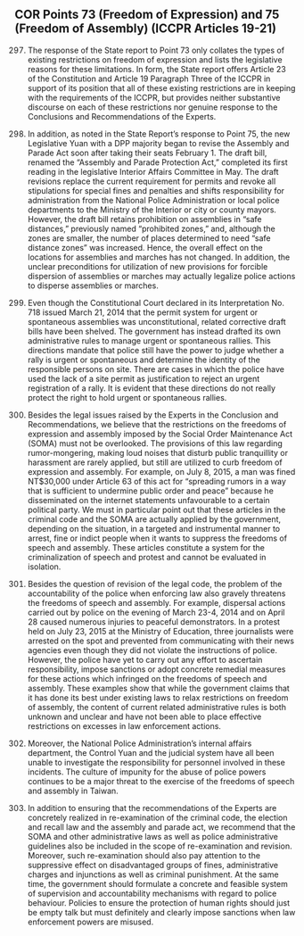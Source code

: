 ## COR Points 73 (Freedom of Expression) and 75 (Freedom of Assembly) (ICCPR Articles 19-21)

<ol start="297">
  <li><p>The response of the State report to Point 73 only collates the types of existing restrictions on freedom of expression and lists the legislative reasons for these limitations. In form, the State report offers Article 23 of the Constitution and Article 19 Paragraph Three of the ICCPR in support of its position that all of these existing restrictions are in keeping with the requirements of the ICCPR, but provides neither substantive discourse on each of these restrictions nor genuine response to the Conclusions and Recommendations of the Experts.</p></li>

  <li><p>In addition, as noted in the State Report’s response to Point 75, the new Legislative Yuan with a DPP majority began to revise the Assembly and Parade Act soon after taking their seats February 1. The draft bill, renamed the “Assembly and Parade Protection Act,” completed its first reading in the legislative Interior Affairs Committee in May. The draft revisions replace the current requirement for permits and revoke all stipulations for special fines and penalties and shifts responsibility for administration from the National Police Administration or local police departments to the Ministry of the Interior or city or county mayors. However, the draft bill retains prohibition on assemblies in “safe distances,” previously named “prohibited zones,” and, although the zones are smaller, the number of places determined to need “safe distance zones” was increased. Hence, the overall effect on the locations for assemblies and marches has not changed. In addition, the unclear preconditions for utilization of new provisions for forcible dispersion of assemblies or marches may actually legalize police actions to disperse assemblies or marches.</p></li>

  <li><p>Even though the Constitutional Court declared in its Interpretation No. 718 issued March 21, 2014 that the permit system for urgent or spontaneous assemblies was unconstitutional, related corrective draft bills have been shelved. The government has instead drafted its own administrative rules to manage urgent or spontaneous rallies. This directions mandate that police still have the power to judge whether a rally is urgent or spontaneous and determine the identity of the responsible persons on site. There are cases in which the police have used the lack of a site permit as justification to reject an urgent registration of a rally. It is evident that these directions do not really protect the right to hold urgent or spontaneous rallies.</p></li>

  <li><p>Besides the legal issues raised by the Experts in the Conclusion and Recommendations, we believe that the restrictions on the freedoms of expression and assembly imposed by the Social Order Maintenance Act (SOMA) must not be overlooked. The provisions of this law regarding rumor-mongering, making loud noises that disturb public tranquillity or harassment are rarely applied, but still are utilized to curb freedom of expression and assembly. For example, on July 8, 2015, a man was fined NT$30,000 under Article 63 of this act for “spreading rumors in a way that is sufficient to undermine public order and peace” because he disseminated on the internet statements unfavourable to a certain political party. We must in particular point out that these articles in the criminal code and the SOMA are actually applied by the government, depending on the situation, in a targeted and instrumental manner to arrest, fine or indict people when it wants to suppress the freedoms of speech and assembly. These articles constitute a system for the criminalization of speech and protest and cannot be evaluated in isolation.</p></li>

  <li><p>Besides the question of revision of the legal code, the problem of the accountability of the police when enforcing law also gravely threatens the freedoms of speech and assembly. For example, dispersal actions carried out by police on the evening of March 23-4, 2014 and on April 28 caused numerous injuries to peaceful demonstrators. In a protest held on July 23, 2015 at the Ministry of Education, three journalists were arrested on the spot and prevented from communicating with their news agencies even though they did not violate the instructions of police. However, the police have yet to carry out any effort to ascertain responsibility, impose sanctions or adopt concrete remedial measures for these actions which infringed on the freedoms of speech and assembly. These examples show that while the government claims that it has done its best under existing laws to relax restrictions on freedom of assembly, the content of current related administrative rules is both unknown and unclear and have not been able to place effective restrictions on excesses in law enforcement actions.</p></li>

  <li><p>Moreover, the National Police Administration’s internal affairs department, the Control Yuan and the judicial system have all been unable to investigate the responsibility for personnel involved in these incidents. The culture of impunity for the abuse of police powers continues to be a major threat to the exercise of the freedoms of speech and assembly in Taiwan.</p></li>

  <li><p>In addition to ensuring that the recommendations of the Experts are concretely realized in re-examination of the criminal code, the election and recall law and the assembly and parade act, we recommend that the SOMA and other administrative laws as well as police administrative guidelines also be included in the scope of re-examination and revision. Moreover, such re-examination should also pay attention to the suppressive effect on disadvantaged groups of fines, administrative charges and injunctions as well as criminal punishment. At the same time, the government should formulate a concrete and feasible system of supervision and accountability mechanisms with regard to police behaviour. Policies to ensure the protection of human rights should just be empty talk but must definitely and clearly impose sanctions when law enforcement powers are misused.</p></li>
</ol>
